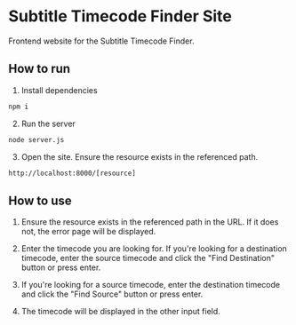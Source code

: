 # Subtitle Timecode Finder Site

Frontend website for the Subtitle Timecode Finder.

## How to run

1. Install dependencies

```bash
npm i
```

2. Run the server

```bash
node server.js
```

3. Open the site. Ensure the resource exists in the referenced path.

```bash
http://localhost:8000/[resource]
```

## How to use

1. Ensure the resource exists in the referenced path in the URL. If it does not, the error page will be displayed.

2. Enter the timecode you are looking for. If you're looking for a destination timecode, enter the source timecode and click the "Find Destination" button or press enter.

3. If you're looking for a source timecode, enter the destination timecode and click the "Find Source" button or press enter.

4. The timecode will be displayed in the other input field.